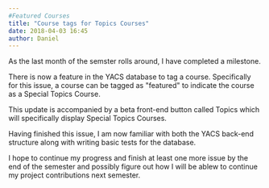 ```yaml
---
#Featured Courses
title: "Course tags for Topics Courses"
date: 2018-04-03 16:45
author: Daniel
---
```


As the last month of the semster rolls around, I have completed a milestone. 

There is now a feature in the YACS database to tag a course. Specifically for this issue, a course can be tagged as "featured" to indicate the course as a Special Topics Course. 

This update is accompanied by a beta front-end button called Topics which will specifically display Special Topics Courses.

Having finished this issue, I am now familiar with both the YACS back-end structure along with writing basic tests for the database. 

I hope to continue my progress and finish at least one more issue by the end of the semester and possibly figure out how I will be ablew to continue my project contributions next semester. 